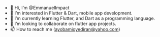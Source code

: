 - 👋 Hi, I’m @EmmanuelImpact
- 👀 I’m interested in Flutter & Dart, mobile app development.
- 🌱 I’m currently learning Flutter, and Dart as a programming language.
- 💞️ I’m looking to collaborate on flutter app projects.
- 📫 How to reach me (ayobamioyediran@yahoo.com)

<!---
EmmanuelImpact/EmmanuelImpact is a ✨ special ✨ repository because its `README.md` (this file) appears on your GitHub profile.
You can click the Preview link to take a look at your changes.
--->

